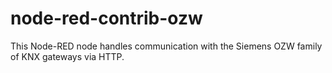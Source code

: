 # node-red-contrib-ozw

This Node-RED node handles communication with the Siemens OZW family of KNX gateways via HTTP.
